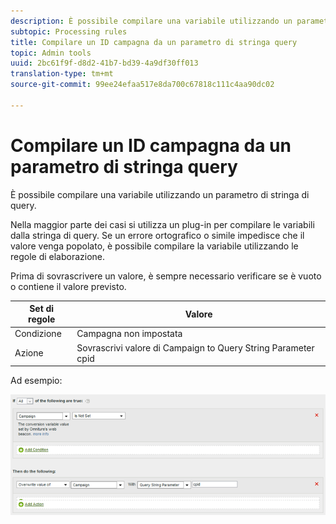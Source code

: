 ```yaml
---
description: È possibile compilare una variabile utilizzando un parametro di stringa di query.
subtopic: Processing rules
title: Compilare un ID campagna da un parametro di stringa query
topic: Admin tools
uuid: 2bc61f9f-d8d2-41b7-bd39-4a9df30ff013
translation-type: tm+mt
source-git-commit: 99ee24efaa517e8da700c67818c111c4aa90dc02

---
```



# Compilare un ID campagna da un parametro di stringa query

È possibile compilare una variabile utilizzando un parametro di stringa di query.

Nella maggior parte dei casi si utilizza un plug-in per compilare le variabili dalla stringa di query. Se un errore ortografico o simile impedisce che il valore venga popolato, è possibile compilare la variabile utilizzando le regole di elaborazione.

Prima di sovrascrivere un valore, è sempre necessario verificare se è vuoto o contiene il valore previsto.

| Set di regole | Valore |
|---|---|
| Condizione | Campagna non impostata |
| Azione | Sovrascrivi valore di Campaign to Query String Parameter cpid |

Ad esempio:

![](assets/set-campaign-conditionally.png)

